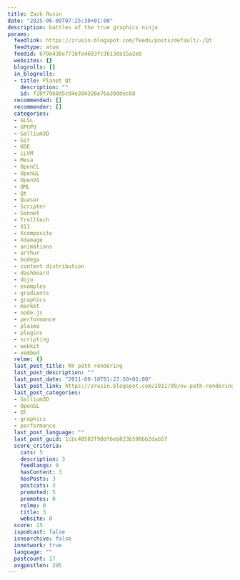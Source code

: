 ```yaml
---
title: Zack Rusin
date: "2025-06-09T07:25:30+01:00"
description: battles of the true graphics ninja
params:
  feedlink: https://zrusin.blogspot.com/feeds/posts/default/-/Qt
  feedtype: atom
  feedid: 670e438e7716fe4603fc3613da15a2eb
  websites: {}
  blogrolls: []
  in_blogrolls:
  - title: Planet Qt
    description: ""
    id: f20f79b8d5cd4e3d4326e76a30ddec88
  recommended: []
  recommender: []
  categories:
  - GLSL
  - GPGPU
  - Gallium3D
  - Git
  - KDE
  - LLVM
  - Mesa
  - OpenCL
  - OpenGL
  - OpenVG
  - QML
  - Qt
  - Quasar
  - Scripter
  - Sonnet
  - Trolltech
  - X11
  - Xcomposite
  - Xdamage
  - animations
  - arthur
  - bodega
  - content distribution
  - dashboard
  - dojo
  - examples
  - gradients
  - graphics
  - market
  - node.js
  - performance
  - plasma
  - plugins
  - scripting
  - webkit
  - xembed
  relme: {}
  last_post_title: NV path rendering
  last_post_description: ""
  last_post_date: "2011-09-18T01:27:50+01:00"
  last_post_link: https://zrusin.blogspot.com/2011/09/nv-path-rendering.html
  last_post_categories:
  - Gallium3D
  - OpenGL
  - Qt
  - graphics
  - performance
  last_post_language: ""
  last_post_guid: 1cbc40582f90df6eb823b590bb2dab57
  score_criteria:
    cats: 5
    description: 3
    feedlangs: 0
    hasContent: 3
    hasPosts: 3
    postcats: 3
    promoted: 5
    promotes: 0
    relme: 0
    title: 3
    website: 0
  score: 25
  ispodcast: false
  isnoarchive: false
  innetwork: true
  language: ""
  postcount: 17
  avgpostlen: 295
---
```

